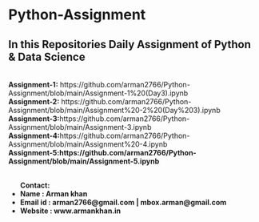# Python-Assignment

<h2>In this Repositories Daily Assignment of Python & Data Science </h2><br>
<strong>Assignment-1:</strong>  https://github.com/arman2766/Python-Assignment/blob/main/Assignment-1%20(Day3).ipynb<br>
<strong>Assignment-2:</strong> https://github.com/arman2766/Python-Assignment/blob/main/Assignment%20-2%20(Day%203).ipynb<br>
<strong>Assignment-3:</strong>https://github.com/arman2766/Python-Assignment/blob/main/Assignment-3.ipynb<br>
 <strong>Assignment-4:</strong>https://github.com/arman2766/Python-Assignment/blob/main/Assignment%20-4.ipynb</br>
 <strong>Assignment-5:https://github.com/arman2766/Python-Assignment/blob/main/Assignment-5.ipynb
<br>
<br>
<ul>
  <strong>Contact:</strong>
 <li> Name       :  Arman khan</li>
 <li> Email id   :  arman2766@gmail.com | mbox.arman@gmail.com</li>
  <li>Website    :  www.armankhan.in</li>
</ul>
